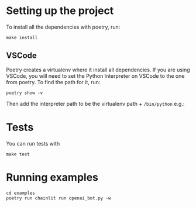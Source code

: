 # Setting up the project

To install all the dependencies with poetry, run:

```
make install
```

## VSCode

Poetry creates a virtualenv where it install all dependencies. If you are using VSCode, you will need to set the Python Interpreter on VSCode to the one from poetry. To find the path for it, run:

```
poetry show -v
```

Then add the interpreter path to be the virtualenv path + `/bin/python` e.g.:

# Tests

You can run tests with

```
make test
```

# Running examples

```
cd examples
poetry run chainlit run openai_bot.py -w
```